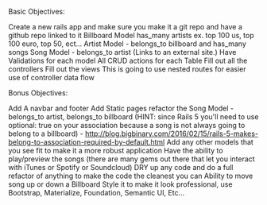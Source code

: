 Basic Objectives:

Create a new rails app and make sure you make it a git repo and have a github repo linked to it
Billboard Model   has_many artists ex.  top 100 us, top 100 euro, top 50, ect...
Artist Model - belongs_to billboard  and has_many songs
Song Model - belongs_to artist (Links to an external site.)
Have Validations for each model
All CRUD actions for each Table
Fill out all the controllers
Fill out the views
This is going to use nested routes for easier use of controller data flow

Bonus Objectives:

Add A navbar and footer
Add Static pages
refactor the Song Model - belongs_to artist, belongs_to billboard (HINT: since Rails 5 you'll need to use optional: true on your association because a song is not always going to belong to a billboard) - http://blog.bigbinary.com/2016/02/15/rails-5-makes-belong-to-association-required-by-default.html
Add any other models that you see fit to make it a more robust application
Have the ability to play/preview the songs (there are many gems out there that let you interact with iTunes or Spotify or Soundcloud)
DRY up any code and do a full refactor of anything to make the code the cleanest you can
Ability to move song up or down a Billboard
Style it to make it look professional, use Bootstrap, Materialize, Foundation, Semantic UI, Etc...